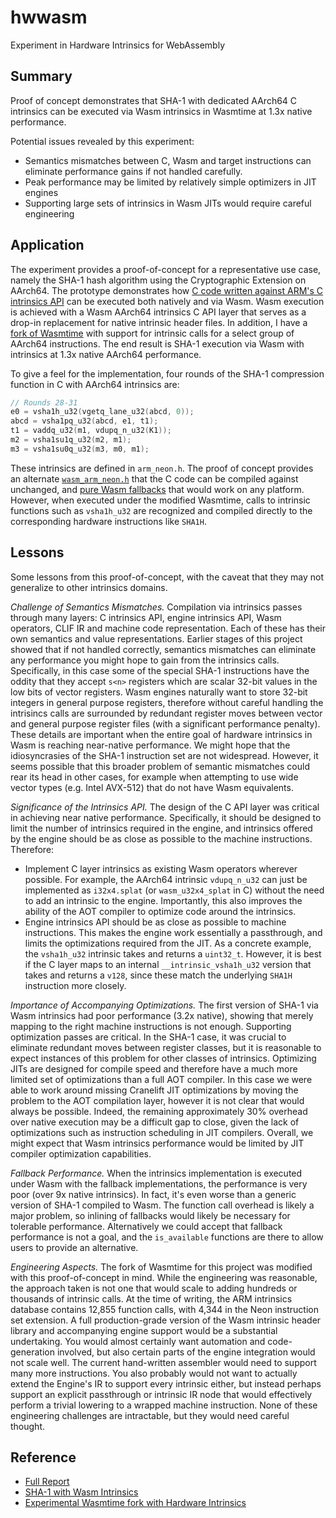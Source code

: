 # hwwasm
Experiment in Hardware Intrinsics for WebAssembly

## Summary

Proof of concept demonstrates that SHA-1 with dedicated AArch64 C intrinsics
can be executed via Wasm intrinsics in Wasmtime at 1.3x native performance.

Potential issues revealed by this experiment:

* Semantics mismatches between C, Wasm and target instructions can eliminate
  performance gains if not handled carefully.
* Peak performance may be limited by relatively simple optimizers in JIT engines
* Supporting large sets of intrinsics in Wasm JITs would require careful
  engineering

## Application

The experiment provides a proof-of-concept for a representative use case, namely
the SHA-1 hash algorithm using the Cryptographic Extension on AArch64.  The
prototype demonstrates how [C code written against ARM's C intrinsics
API](example/sha1/sha1_intrinsics.c) can be executed both natively and via Wasm.
Wasm execution is achieved with a Wasm AArch64 intrinsics C API layer that
serves as a drop-in replacement for native intrinsic header files.  In addition,
I have a [fork of Wasmtime](https://github.com/mmcloughlin/hwwasmtime) with
support for intrinsic calls for a select group of AArch64 instructions. The end
result is SHA-1 execution via Wasm with intrinsics at 1.3x native AArch64
performance.

To give a feel for the implementation, four rounds of the SHA-1 compression
function in C with AArch64 intrinsics are:

```c
// Rounds 28-31
e0 = vsha1h_u32(vgetq_lane_u32(abcd, 0));
abcd = vsha1pq_u32(abcd, e1, t1);
t1 = vaddq_u32(m1, vdupq_n_u32(K1));
m2 = vsha1su1q_u32(m2, m1);
m3 = vsha1su0q_u32(m3, m0, m1);
```

These intrinsics are defined in `arm_neon.h`. The proof of concept provides an
alternate [`wasm_arm_neon.h`](example/sha1/wasm_arm_neon.h) that the C code can
be compiled against unchanged, and [pure Wasm
fallbacks](example/sha1/wasm_arm_neon.c) that would work on any platform.
However, when executed under the modified Wasmtime, calls to intrinsic
functions such as `vsha1h_u32` are recognized and compiled directly to the
corresponding hardware instructions like `SHA1H`.

## Lessons

Some lessons from this proof-of-concept, with the caveat that they may not
generalize to other intrinsics domains.

_Challenge of Semantics Mismatches._
Compilation via intrinsics passes through many layers: C intrinsics API, engine
intrinsics API, Wasm operators, CLIF IR and machine code representation. Each of
these has their own semantics and value representations.  Earlier stages of this
project showed that if not handled correctly, semantics mismatches can eliminate
any performance you might hope to gain from the intrinsics calls.  Specifically,
in this case some of the special SHA-1 instructions have the oddity that they
accept `s<n>` registers which are scalar 32-bit values in the low bits of vector
registers. Wasm engines naturally want to store 32-bit integers in general
purpose registers, therefore without careful handling the intrisincs calls are
surrounded by redundant register moves between vector and general purpose
register files (with a significant performance penalty).  These details are
important when the entire goal of hardware intrinsics in Wasm is reaching
near-native performance.  We might hope that the idiosyncrasies of the SHA-1
instruction set are not widespread. However, it seems possible that this broader
problem of semantic mismatches could rear its head in other cases, for example
when attempting to use wide vector types (e.g.  Intel AVX-512) that do not have
Wasm equivalents.

_Significance of the Intrinsics API._
The design of the C API layer was critical in achieving near native performance.
Specifically, it should be designed to limit the number of intrinsics required
in the engine, and intrinsics offered by the engine should be as close as
possible to the machine instructions.  Therefore:

* Implement C layer intrinsics as existing Wasm operators wherever possible. For
  example, the AArch64 intrinsic `vdupq_n_u32` can just be implemented as
  `i32x4.splat` (or `wasm_u32x4_splat` in C) without the need to add an
  intrinsic to the engine. Importantly, this also improves the ability of the
  AOT compiler to optimize code around the intrinsics.
* Engine intrinsics API should be as close as possible to machine instructions.
  This makes the engine work essentially a passthrough, and limits the
  optimizations required from the JIT. As a concrete example, the `vsha1h_u32`
  intrinsic takes and returns a `uint32_t`. However, it is best if the C layer
  maps to an internal `__intrinsic_vsha1h_u32` version that takes and returns a
  `v128`, since these match the underlying `SHA1H` instruction more closely.

_Importance of Accompanying Optimizations._
The first version of SHA-1 via Wasm intrinsics had poor performance (3.2x
native), showing that merely mapping to the right machine instructions is not
enough. Supporting optimization passes are critical.  In the SHA-1 case, it was
crucial to eliminate redundant moves between register classes, but it is
reasonable to expect instances of this problem for other classes of intrinsics.
Optimizing JITs are designed for compile speed and therefore have a much more
limited set of optimizations than a full AOT compiler. In this case we were able
to work around missing Cranelift JIT optimizations by moving the problem to the
AOT compilation layer, however it is not clear that would always be possible.
Indeed, the remaining approximately 30% overhead over native execution may be a
difficult gap to close, given the lack of optimizations such as instruction
scheduling in JIT compilers. Overall, we might expect that Wasm intrinsics
performance would be limited by JIT compiler optimization capabilities.

_Fallback Performance._
When the intrinsics implementation is executed under Wasm with the fallback
implementations, the performance is very poor (over 9x native intrinsics).  In
fact, it's even worse than a generic version of SHA-1 compiled to Wasm.  The
function call overhead is likely a major problem, so inlining of fallbacks would
likely be necessary for tolerable performance. Alternatively we could accept
that fallback performance is not a goal, and the `is_available` functions are
there to allow users to provide an alternative.

_Engineering Aspects._
The fork of Wasmtime for this project was modified with this proof-of-concept in
mind. While the engineering was reasonable, the approach taken is not one that
would scale to adding hundreds or thousands of intrinsic calls. At the time of
writing, the ARM intrinsics database contains 12,855 function calls, with 4,344
in the Neon instruction set extension. A full production-grade version of the
Wasm intrinsic header library and accompanying engine support would be a
substantial undertaking.  You would almost certainly want automation and
code-generation involved, but also certain parts of the engine integration would
not scale well.  The current hand-written assembler would need to support many
more instructions.  You also probably would not want to actually extend the
Engine's IR to support every intrinsic either, but instead perhaps support an
explicit passthrough or intrinsic IR node that would effectively perform a
trivial lowering to a wrapped machine instruction. None of these engineering
challenges are intractable, but they would need careful thought.

## Reference

* [Full Report](https://mmcloughlin.com/hwwasm/hwwasm.pdf)
* [SHA-1 with Wasm Intrinsics](example/sha1)
* [Experimental Wasmtime fork with Hardware Intrinsics](https://github.com/mmcloughlin/hwwasmtime)
